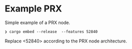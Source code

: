 # Example PRX

Simple example of a PRX node.

```
❯ cargo embed --release  --features 52840
```

Replace <52840> according to the PRX node architecture.


